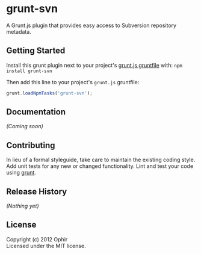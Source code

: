 # grunt-svn

A Grunt.js plugin that provides easy access to Subversion repository metadata.

## Getting Started
Install this grunt plugin next to your project's [grunt.js gruntfile][getting_started] with: `npm install grunt-svn`

Then add this line to your project's `grunt.js` gruntfile:

```javascript
grunt.loadNpmTasks('grunt-svn');
```

[grunt]: http://gruntjs.com/
[getting_started]: https://github.com/gruntjs/grunt/blob/master/docs/getting_started.md

## Documentation
_(Coming soon)_

## Contributing
In lieu of a formal styleguide, take care to maintain the existing coding style. Add unit tests for any new or changed functionality. Lint and test your code using [grunt][grunt].

## Release History
_(Nothing yet)_

## License
Copyright (c) 2012 Ophir  
Licensed under the MIT license.
